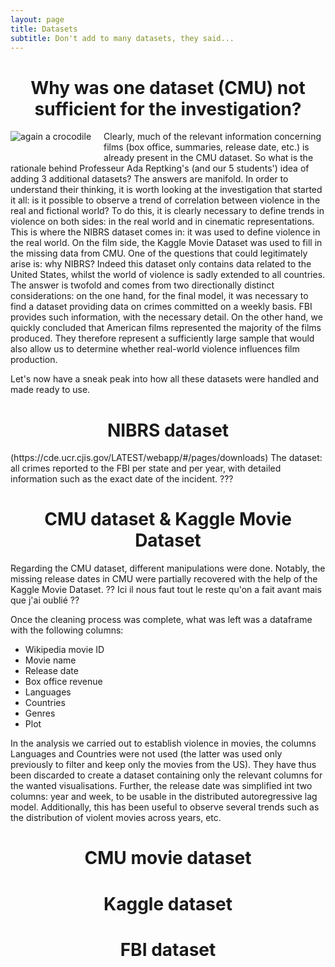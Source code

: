```yaml
---
layout: page
title: Datasets
subtitle: Don't add to many datasets, they said...
---
```


<h1 style="text-align: center;">Why was one dataset (CMU) not sufficient for the investigation? </h1>

<img style="float: left;padding-right: 20px;;padding-bottom: 20px;" class="gators" src="../assets/img/Professore_Ada_Reptking.png" alt="again a crocodile"/>

<p>
Clearly, much of the relevant information concerning films (box office, summaries, release date, etc.) is already present in the CMU dataset. So what is the rationale behind Professeur Ada Reptking's (and our 5 students') idea of adding 3 additional datasets? The answers are manifold. 
In order to understand their thinking, it is worth looking at the investigation that started it all: is it possible to observe a trend of correlation between violence in the real and fictional world? 
To do this, it is clearly necessary to define trends in violence on both sides: in the real world and in cinematic representations. This is where the NIBRS dataset comes in: it was used to define violence in the real world. On the film side, the Kaggle Movie Dataset was used to fill in the missing data from CMU.
One of the questions that could legitimately arise is: why NIBRS? Indeed this dataset only contains data related to the United States, whilst the world of violence is sadly extended to all countries. The answer is twofold and comes from two directionally distinct considerations: on the one hand, for the final model, it was necessary to find a dataset providing data on crimes committed on a weekly basis. FBI provides such information, with the necessary detail. On the other hand, we quickly concluded that American films represented the majority of the films produced. They therefore represent a sufficiently large sample that would also allow us to determine whether real-world violence influences film production. 

Let's now have a sneak peak into how all these datasets were handled and made ready to use. 

<h1 style="text-align: center;">NIBRS dataset</h1>
(https://cde.ucr.cjis.gov/LATEST/webapp/#/pages/downloads)
The dataset: all crimes reported to the FBI per state and per year, with detailed information such as the exact date of the incident. 
???

<h1 style="text-align: center;">CMU dataset & Kaggle Movie Dataset</h1>
Regarding the CMU dataset, different manipulations were done. Notably, the missing release dates in CMU were partially recovered with the help of the Kaggle Movie Dataset. 
?? Ici il nous faut tout le reste qu'on a fait avant mais que j'ai oublié ??

Once the cleaning process was complete, what was left was a dataframe with the following columns:
- Wikipedia movie ID
- Movie name
- Release date
- Box office revenue
- Languages
- Countries
- Genres
- Plot

In the analysis we carried out to establish violence in movies, the columns Languages and Countries were not used (the latter was used only previously to filter and keep only the movies from the US). They have thus been discarded to create a dataset containing only the relevant columns for the wanted visualisations. Further, the release date was simplified int two columns: year and week, to be usable in the distributed autoregressive lag model. Additionally, this has been useful to observe several trends such as the distribution of violent movies across years, etc.

<h1 id="#CMU" style="text-align: center;">CMU movie dataset</h1>
<h1 style="text-align: center;">Kaggle dataset</h1>
<h1 style="text-align: center;">FBI dataset</h1>


